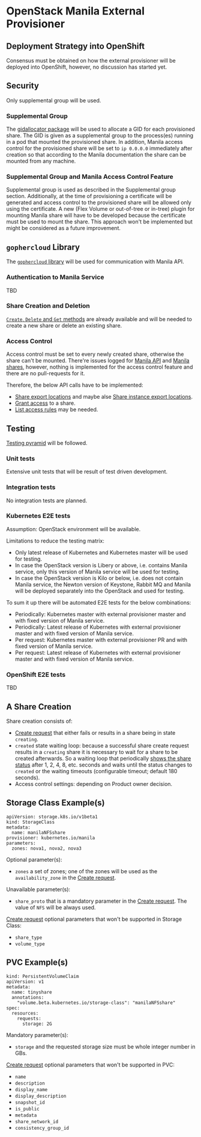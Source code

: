 # OpenStack Manila External Provisioner


## Deployment Strategy into OpenShift
Consensus must be obtained on how the external provisioner will be deployed into OpenShift, however, no discussion has started yet.


## Security
Only supplemental group will be used.

### Supplemental Group
The [gidallocator package](https://github.com/wongma7/efs-provisioner/blob/master/pkg/gidallocator/allocator.go) will be used to allocate a GID for each provisioned share. The GID is given as a supplemental group to the process(es) running in a pod that mounted the provisioned share.
In addition, Manila access control for the provisioned share will be set to `ip 0.0.0.0` immediately after creation so that according to the Manila documentation the share can be mounted from any machine.

### Supplemental Group and Manila Access Control Feature
Supplemental group is used as described in the Supplemental group section.
Additionally, at the time of provisioning a certificate will be generated and access control to the provisioned share will be allowed only using the certificate.
A new (Flex Volume or out-of-tree or in-tree) plugin for mounting Manila share will have to be developed because the certificate must be used to mount the share.
This approach won't be implemented but might be considered as a future improvement.


## `gophercloud` Library
The [`gophercloud` library](https://github.com/gophercloud/gophercloud) will be used for communication with Manila API.

### Authentication to Manila Service
TBD

### Share Creation and Deletion
[`Create`, `Delete` and `Get` methods](https://github.com/gophercloud/gophercloud/blob/master/openstack/sharedfilesystems/v2/shares/requests.go) are already available and will be needed to create a new share or delete an existing share.

### Access Control
Access control must be set to every newly created share, otherwise the share can't be mounted.
There're issues logged for [Manila API](https://github.com/gophercloud/gophercloud/issues/114) and [Manila shares](https://github.com/gophercloud/gophercloud/issues/129), however, nothing is implemented for the access control feature and there are no pull-requests for it.

Therefore, the below API calls have to be implemented:
- [Share export locations](https://developer.openstack.org/api-ref/shared-file-systems/#share-export-locations-since-api-v2-9) and maybe alse [Share instance export locations](https://developer.openstack.org/api-ref/shared-file-systems/#share-instance-export-locations-since-api-v2-9).
- [Grant access](https://developer.openstack.org/api-ref/shared-file-systems/#grant-access) to a share.
- [List access rules](https://developer.openstack.org/api-ref/shared-file-systems/#list-access-rules) may be needed.


## Testing
[Testing pyramid](https://testing.googleblog.com/2015/04/just-say-no-to-more-end-to-end-tests.html) will be followed.

### Unit tests
Extensive unit tests that will be result of test driven development.

### Integration tests
No integration tests are planned.

### Kubernetes E2E tests
Assumption: OpenStack environment will be available.

Limitations to reduce the testing matrix:
- Only latest release of Kubernetes and Kubernetes master will be used for testing.
- In case the OpenStack version is Libery or above, i.e. contains Manila service, only this version of Manila service will be used for testing.
- In case the OpenStack version is Kilo or below, i.e. does not contain Manila service, the Newton version of Keystone, Rabbit MQ and Manila will be deployed separately into the OpenStack and used for testing.

To sum it up there will be automated E2E tests for the below combinations:
- Periodically: Kubernetes master with external provisioner master and with fixed version of Manila service.
- Periodically: Latest release of Kubernetes with external provisioner master and with fixed version of Manila service.
- Per request: Kubernetes master with external provisioner PR and with fixed version of Manila service.
- Per request: Latest release of Kubernetes with external provisioner master and with fixed version of Manila service.

### OpenShift E2E tests
TBD


## A Share Creation
Share creation consists of:
- [Create request](http://developer.openstack.org/api-ref/shared-file-systems/?expanded=create-share-detail#create-share) that either fails or results in a share being in state `creating`.
- `created` state waiting loop: because a successful share create request results in a `creating` share it is necessary to wait for a share to be created afterwards. So a waiting loop that periodically [shows the share status](http://developer.openstack.org/api-ref/shared-file-systems/?expanded=create-share-detail#show-share-details) after 1, 2, 4, 8, etc. seconds and waits until the status changes to `created` or the waiting timeouts (configurable timeout; default 180 seconds).
- Access control settings: depending on Product owner decision.


## Storage Class Example(s)
```
apiVersion: storage.k8s.io/v1beta1
kind: StorageClass
metadata:
  name: manilaNFSshare
provisioner: kubernetes.io/manila
parameters:
  zones: nova1, nova2, nova3
```
Optional parameter(s):
- `zones` a set of zones; one of the zones will be used as the `availability_zone` in the [Create request](http://developer.openstack.org/api-ref/shared-file-systems/?expanded=create-share-detail#create-share).

Unavailable parameter(s):
- `share_proto` that is a mandatory parameter in the [Create request](http://developer.openstack.org/api-ref/shared-file-systems/?expanded=create-share-detail#create-share). The value of `NFS` will be always used.

[Create request](http://developer.openstack.org/api-ref/shared-file-systems/?expanded=create-share-detail#create-share) optional parameters that won't be supported in Storage Class:
- `share_type`
- `volume_type`


## PVC Example(s)
```
kind: PersistentVolumeClaim
apiVersion: v1
metadata:
  name: tinyshare
  annotations:
    "volume.beta.kubernetes.io/storage-class": "manilaNFSshare"
spec:
  resources:
    requests:
      storage: 2G
```
Mandatory parameter(s):
- `storage` and the requested storage size must be whole integer number in GBs.

[Create request](http://developer.openstack.org/api-ref/shared-file-systems/?expanded=create-share-detail#create-share) optional parameters that won't be supported in PVC:
- `name`
- `description`
- `display_name`
- `display_description`
- `snapshot_id`
- `is_public`
- `metadata`
- `share_network_id`
- `consistency_group_id`
